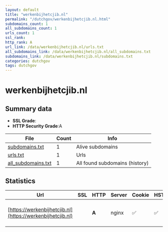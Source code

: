 ```yaml
---
layout: default
title: "werkenbijhetcjib.nl"
permalink: "/dutchgov/werkenbijhetcjib.nl.html"
subdomains_count: 1
all_subdomains_count: 1
urls_count: 1
ssl_rank: 
http_rank: A
url_link: /data/werkenbijhetcjib.nl/urls.txt
all_subdomains_link: /data/werkenbijhetcjib.nl/all_subdomains.txt
subdomains_link: /data/werkenbijhetcjib.nl/subdomains.txt
categories: dutchgov
tags: dutchgov
---
```



# werkenbijhetcjib.nl
## Summary data


 - **SSL Grade**:
 - **HTTP Security Grade**:A


| File       | Count | Info |
|------------|-------|------|
|[subdomains.txt](/DutchGovScope/data/werkenbijhetcjib.nl/subdomains.txt)|1|Alive subdomains|
|[urls.txt](/DutchGovScope/data/werkenbijhetcjib.nl/urls.txt)|1|Urls|
|[all_subdomains.txt](/DutchGovScope/data/werkenbijhetcjib.nl/all_subdomains.txt)|1|All found subdomains (history)|


## Statistics


| Url | SSL | HTTP | Server | Cookie | HSTS | CORS | CTO | CSP | XFO | XXP | RP |FP| Tech |Title |
|--------|-------|-------|------|------|------|------|------|------|------|------|------|------|------|------|
|[https://werkenbijhetcjib.nl](https://werkenbijhetcjib.nl)| | **A**|nginx|:white_check_mark: |:white_check_mark: | | |:warning: | :white_check_mark: | :white_check_mark: | :white_check_mark: | |Drupal:10 HSTS Nginx PHP|Home | Werken bi...|

